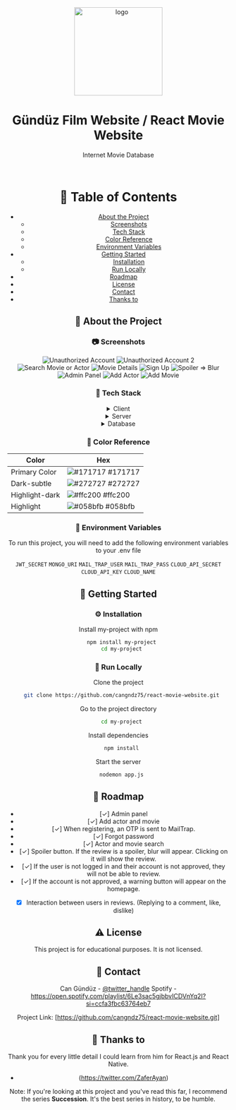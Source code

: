 <div align="center">

  <img src="/frontend/public/logo.png" alt="logo" width="200" height="auto" />
  <h1>Gündüz Film Website / React Movie Website </h1>
  
  <p>
   Internet Movie Database
  </p>
  
  


<br />

# :notebook_with_decorative_cover: Table of Contents

- [About the Project](#star2-about-the-project)
  * [Screenshots](#camera-screenshots)
  * [Tech Stack](#space_invader-tech-stack)
  * [Color Reference](#art-color-reference)
  * [Environment Variables](#key-environment-variables)
- [Getting Started](#toolbox-getting-started)
  * [Installation](#gear-installation)
  * [Run Locally](#running-run-locally)
- [Roadmap](#compass-roadmap)
- [License](#warning-license)
- [Contact](#handshake-contact)
- [Thanks to](#gem-acknowledgements)

  

<!-- About the Project -->
## :star2: About the Project


<!-- Screenshots -->
### :camera: Screenshots

<div align="center"> 
  <img src="/frontend/src/img/Film%20App%20Fotolar%C4%B1/Onays%C4%B1z%20Hesap.png" alt="Unauthorized Account" />
  <img src="/frontend/src/img/Film%20App%20Fotolar%C4%B1/Film%20Listesi.png" alt="Unauthorized Account 2" />
  <img src="/frontend/src/img/Film%20App%20Fotolar%C4%B1/Arama.png" alt="Search Movie or Actor" />
  <img src="/frontend/src/img/Film%20App%20Fotolar%C4%B1/Film%Detay.gif" alt="Movie Details" />
  <img src="/frontend/src/img/Film%20App%20Fotolar%C4%B1/Kay%C4%B1t%20Ol.gif" alt="Sign Up" />
  <img src="/frontend/src/img/Film%20App%20Fotolar%C4%B1/Spoiler.gif" alt="Spoiler => Blur" />
  <img src="/frontend/src/img/Film%20App%20Fotolar%C4%B1/Admin%20Panel%201.png" alt="Admin Panel" />
  <img src="/frontend/src/img/Film%20App%20Fotolar%C4%B1/Akt%C3%B6r.png" alt="Add Actor" />
  <img src="/frontend/src/img/Film%20App%20Fotolar%C4%B1/Film%20Ekle.gif" alt="Add Movie" />

</div>


### :space_invader: Tech Stack

<details>
  <summary>Client</summary>
  <ul>
    <li><a href="https://reactjs.org/">React.js</a></li>
    <li><a href="https://tailwindcss.com/">TailwindCSS</a></li>
  </ul>
</details>

<details>
  <summary>Server</summary>
  <ul>
    <li><a href="https://nodejs.org/">Node.js</a></li>
    <li><a href="https://expressjs.com/">Express.js</a></li>

  </ul>
</details>

<details>
<summary>Database</summary>
  <ul>
    <li><a href="https://www.mongodb.com/">MongoDB</a></li>
    <li><a href="https://www.cloudinary.com/">Cloudinary</a></li>

  </ul>
</details>


### :art: Color Reference

| Color             | Hex                                                                |
| ----------------- | ------------------------------------------------------------------ |
| Primary Color | ![#171717](https://via.placeholder.com/10/171717?text=+) #171717 |
| Dark-subtle | ![#272727](https://via.placeholder.com/10/272727?text=+) #272727 |
| Highlight-dark | ![#ffc200](https://via.placeholder.com/10/ffc200?text=+) #ffc200 |
| Highlight | ![#058bfb](https://via.placeholder.com/10/058bfb?text=+) #058bfb |


### :key: Environment Variables

To run this project, you will need to add the following environment variables to your .env file

`JWT_SECRET`
`MONGO_URI`
`MAIL_TRAP_USER`
`MAIL_TRAP_PASS`
`CLOUD_API_SECRET`
`CLOUD_API_KEY`
`CLOUD_NAME`


## 	:toolbox: Getting Started

### :gear: Installation

Install my-project with npm

```bash
  npm install my-project
  cd my-project
```
### :running: Run Locally

Clone the project

```bash
  git clone https://github.com/cangndz75/react-movie-website.git
```

Go to the project directory

```bash
  cd my-project
```

Install dependencies

```bash
  npm install
```

Start the server

```bash
  nodemon app.js
```



## :compass: Roadmap

* [✓] Admin panel
* [✓] Add actor and movie
* [✓] When registering, an OTP is sent to MailTrap.
* [✓] Forgot password
* [✓] Actor and movie search
* [✓] Spoiler button. If the review is a spoiler, blur will appear. Clicking on it will show the review.
* [✓] If the user is not logged in and their account is not approved, they will not be able to review.
* [✓] If the account is not approved, a warning button will appear on the homepage.
* [x] Interaction between users in reviews. (Replying to a comment, like, dislike)





## :warning: License

This project is for educational purposes. It is not licensed.

## :handshake: Contact

Can Gündüz - [@twitter_handle](https://twitter.com/gunduzcan7599) 
Spotify - https://open.spotify.com/playlist/6Le3sac5gjbbvICDVnYq2I?si=ccfa3fbc63764eb7

Project Link: [https://github.com/cangndz75/react-movie-website.git]


## :gem: Thanks to

Thank you for every little detail I could learn from him for React.js and React Native. 
 - (https://twitter.com/ZaferAyan)

Note: If you're looking at this project and you've read this far, I recommend the series <b>Succession</b>. It's the best series in history, to be humble.
